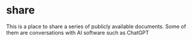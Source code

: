 # share

This is a place to share a series of publicly available documents. Some of them are conversations with AI software such as ChatGPT
